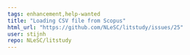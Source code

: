 ```yaml
---
tags: enhancement,help-wanted
title: "Loading CSV file from Scopus"
html_url: "https://github.com/NLeSC/litstudy/issues/25"
user: stijnh
repo: NLeSC/litstudy
---
```


